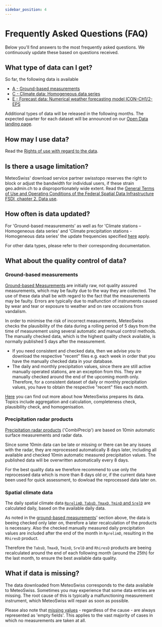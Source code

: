 ```yaml
---
sidebar_position: 4
---
```


# Frequently Asked Questions (FAQ)
Below you'll find answers to the most frequently asked questions. We continuously update these based on questions received.

<!--  TODO: Mögliche weitere Fragen:  -->
<!--  - FAQs geo.admin.ch referenzieren (aamsler)  -->
<!--  - Was ist ein Totalisator? (lim)  -->
<!--  - Welche Daten werden automatisch, welche manuell erhoben? (lim)  -->
<!--  - Warum werden Niederschlagsstationen anders gehandhabt als andere Stationen? (lim)  -->
<!--  - Warum ist eine Niederschlagssstation keine Atmosphärenmessung? (lim)  -->
<!--  - Warum sind Radardaten nicht auch Atmosphärenmessungen? (lim)  -->


## What type of data can I get?
So far, the following data is available
- [A - Ground-based measurements](/a-data-groundbased)
- [C - Climate data: Homogeneous data series](/c-climate-data)
- [E - Forecast data: Numerical weather forecasting model ICON-CH1/2-EPS](/e-forecast-data/e2-e3-numerical-weather-forecasting-model)

Additional types of data will be released in the following months. The expected quarter for each dataset will be announced on our [Open Data landing page](https://www.meteoswiss.admin.ch/services-and-publications/service/open-data.html).

<!--  [B - Atmosphere measurements](/b-data-atmosphere)  -->
<!--  [D - Radar data](/d-data-radar)  -->

## How may I use data?
Read the [Rights of use with regard to the data](/general/terms-of-use#2-rights-of-use-with-regard-to-the-data).


## Is there a usage limitation?
MeteoSwiss' download service partner swisstopo reserves the right to block or adjust the bandwidth for individual users, if these strain geo.admin.ch to a disproportionately wide extent. Read the [General Terms of Use and Operating Conditions of the Federal Spatial Data Infrastructure FSDI, chapter 2. Data use](https://www.geo.admin.ch/en/general-terms-of-use-fsdi#2.-Data-use).


## How often is data updated?
For 'Ground-based measurements' as well as for 'Climate stations – Homogeneous data series' and 'Climate precipitation stations - Homogeneous data series' the update frequencies specified [here](/general/download#update-frequency) apply.

For other data types, please refer to their corresponding documentation.

<!-- ### How do I retrieve large quantities of data? -->
<!-- If you want to download large quantities of historical data, we recommend that you use download. --> 
<!-- *You can download .zip files, each containing historic data for a month or year. You are also able to download all historic data by selecting the file all.zip.* -->
<!-- Files contain the same data as in the API and are updated hourly. -->
 
<!--
## What formats does data come in?
...

MeteoSwiss’ open data is retrieved in JSON format (”JavaScript Object Notation”). JSON is a compact file format for the exchange of data. JSON is a text format which is platform- and language agnostic and which can be read by humans as well as machines. The JSON format can easily be converted to other file formats such as .csv or .xml.

All API's return GeoJSON for query responses and the downloaded files from Radar and Forecast APIs are in HDF5 and GRIB format, respectively.
 
Are data available in GIS format?

Data retrieved through the API is only available in JSON format, but DMI's open data can easiliy be imported directly into GIS. Please see our guide.

For QGIS there is a plugin called "DMI Open Data", that can be used to easily import data. Please see our guide. -->


## What about the quality control of data?  <!-- Do not change this title! -->

### Ground-based measurements
[Ground-based Measurements](/a-data-groundbased) are initially raw, not quality assured measurements, which may be faulty due to the way they are collected. The use of these data shall be with regard to the fact that the measurements may be faulty. Errors are typically due to malfunction of instruments caused by wear and tear or exposure to weather and on rare occasions from vandalism. <!-- Wear and tear of the instruments are handled proactively by performing service checks at the stations on a regular basis and changing the instruments within the given time frame. -->

In order to minimise the risk of incorrect measurements, MeteoSwiss checks the plausibility of the data during a rolling period of 5 days from the time of measurement using several automatic and manual control methods. The manually checked data, which is the highest quality check available, is normally published 5 days after the measurement.
- If you need consistent and checked data, then we advise you to download the respective "recent" files e.g. each week in order that you have the manually checked data in your database.
- The daily and monthly precipitation values, since there are still active manually operated stations, are an exception from this. They are manually checked around the end of the upcoming month only. Therefore, for a consistent dataset of daily or monthly precipitation values, you have to obtain the respective "recent" files each month.

[Here](https://www.meteoswiss.admin.ch/weather/measurement-systems/data-management/data-preparation.html) you can find out more about how MeteoSwiss prepares its data. Topics include aggregation and calculation, completeness check, plausibility check, and homogenisation.

### Precipitation radar products 
[Precipitation radar products](/d-radar-data/d1-precipitation-radar-products) ('CombiPrecip') are based on 10min automatic surface measurements and radar data. 

Since some 10min data can be late or missing or there can be any issues with the radar, they are reprocessed automatically 8 days later, including all available and checked 10min automatic measured precipitation values. The published data will be overwritten automatically every 8 days.

For the best quality data we therefore recommend to use only the reprocessed data which is more than 8 days old or, if the current data have been used for quick assessment, to dowload the reprocessed data later on.

### Spatial climate data
The daily spatial climate data [`RprelimD`, `TabsD`, `TmaxD`, `TminD` and `SrelD`](/c-climate-data/c3-ground-based-climate-data) are calculated daily, based on the available daily data. 

As noted in the [ground-based measurements](/general/faq#ground-based-measurements)' section above, the data is beeing checked only later on, therefore a later recalculation of the products is necessary. Also the checked manually measured daily precipitation values are included after the end of the month in `RprelimD`, resulting in the `RhiresD` product.

Therefore the `TabsD`, `TmaxD`, `TminD`, `SrelD` and `RhiresD` products are beeing recalculated around the end of each following month (around the 25th) for the last month, to ensure the best available data quality. 


<!-- ### Can I get data from third parties? -->
<!-- It is possible to download data from third parties, if an agreement exists between the third party and MeteoSwiss. The owner of the station is marked in the station metadata file of the respective Open Data product.

*If you have questions regarding data from third parties, please contact the authority responsible for the specific station or the data derived therefrom.* -->


## What if data is missing?
The data downloaded from MeteoSwiss corresponds to the data available to MeteoSwiss. Sometimes you may experience that some data entries are missing. The root cause of this is typically a malfunctioning measurement instrument, which MeteoSwiss will repair as soon as possible.

Please also note that [missing values](/general/download#missing-values) - regardless of the cause - are always represented as 'empty fields'. This applies to the vast majority of cases in which no measurements are taken at all.

<!--
## What coordinate system is used for the location of the stations?
*The coordinate system used for the location of the stations is WGS84.*
-->
<!-- ### Why is MeteoSwiss' 1x1km grid data not available as open data? -->
<!-- *The 1x1 km grid is used as an intermediate basis to construct the spatial resolutions 10x10 km, 20x20 km, municipality data and country data. Under certain weather conditions the 1x1 km grid data can be quite imprecise, but by aggregating it to larger areas the uncertainty is reduced. Furthermore, 3rd party data, which MeteoSwiss doesn’t have permission to redistribute, can be deducted directly from the 1x1 km grid data.* -->

<!--
## What if I have questions about the data?
...
-->
<!-- If you have questions regarding data, please contact the authority responsible for the specific station or the data derived therefrom.

You can see the owner of a station by selecting the appropriate Open Data product and then *choosing “Data information” > “Stations”* -->

<!-- ### What kind of optical flow method do you use for MeteoSwiss radar forecast? -->
<!-- In the radar forecast on www.dmi.dk we use Gunnar Farnebäck's dense optical flow algorithm as implemented in OpenCV: https://docs.opencv.org/3.4/de/d9e/classcv_1_1FarnebackOpticalFlow.html

We also use a range of other methods (e.g. Lucas-Kanade optical flow) available in pySTEPS: https://pysteps.readthedocs.io -->
 
<!-- ### Why is radar data in 5 minute intervals on *MeteoSwiss' App and Web* when full-range radar scans are only available in ten minute intervals through the Open Data service? -->
<!-- Radar data on *MeteoSwiss' App and Web* is a special product that *only shows the lowest elevation scan which is gathered every 5 minutes*. This data is currently not a part of MeteoSwiss' Open Data service. -->
 
<!-- ### *Why is the geographical location of the MeteoSwiss' forecast model inaccurate when visualized in certain GIS tools?* -->
<!-- *Depending on which tool or application used to visualize and process the GRIB file, an error in the geographical placement might occur due to a maximal decimal precision of three in GRIB files. Because of the high resolution of the model, a precision of 4 or 5 decimals is needed in certain geographical areas.*

*In order to compensate you have to use the eastern and western reach together with the number of grids all of which are written in the header of the GRIB file, to calculate the grid distance in degrees as shown in the following equation: ((..))*

*A precision of at least five decimals is recommended when using the above equation.*

*Now use the calculated grid distance along with the western reach and the number of grids to calculate the accurate eastern reach by using the following equation: ((..))* -->
